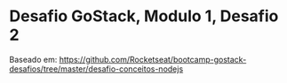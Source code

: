 
# Desafio GoStack, Modulo 1, Desafio 2

Baseado em: https://github.com/Rocketseat/bootcamp-gostack-desafios/tree/master/desafio-conceitos-nodejs
